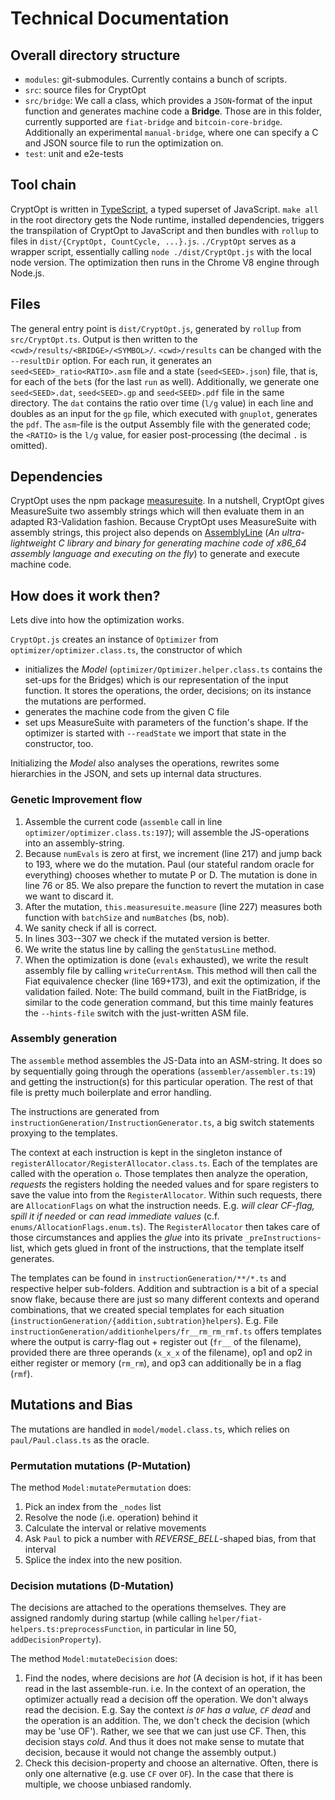 # Technical Documentation

## Overall directory structure

- `modules`: git-submodules. Currently contains a bunch of scripts.
- `src`: source files for CryptOpt
- `src/bridge`: We call a class, which provides a `JSON`-format of the input function and generates machine code a **Bridge**. Those are in this folder, currently supported are `fiat-bridge` and `bitcoin-core-bridge`. Additionally an experimental `manual-bridge`, where one can specify a C and JSON source file to run the optimization on.
- `test`: unit and e2e-tests

## Tool chain

CryptOpt is written in [TypeScript](https://www.typescriptlang.org/), a typed superset of JavaScript.
`make all` in the root directory gets the Node runtime, installed dependencies, triggers the transpilation of CryptOpt to JavaScript and then bundles with `rollup` to files in `dist/{CryptOpt, CountCycle, ...}.js`.
`./CryptOpt` serves as a wrapper script, essentially calling `node ./dist/CryptOpt.js` with the local node version.
The optimization then runs in the Chrome V8 engine through Node.js.

## Files

The general entry point is `dist/CryptOpt.js`, generated by `rollup` from `src/CryptOpt.ts`.
Output is then written to the `<cwd>/results/<BRIDGE>/<SYMBOL>/`. `<cwd>/results` can be changed with the `--resultDir` option.
For each run, it generates an `seed<SEED>_ratio<RATIO>.asm` file and a state (`seed<SEED>.json`) file, that is, for each of the `bet`s (for the last `run` as well).
Additionally, we generate one `seed<SEED>.dat`, `seed<SEED>.gp` and `seed<SEED>.pdf` file in the same directory.
The `dat` contains the ratio over time  (`l/g` value) in each line and doubles as an input for the `gp` file, which executed with `gnuplot`, generates the `pdf`.
The `asm`-file is the output Assembly file with the generated code; the `<RATIO>` is the `l/g` value, for easier post-processing (the decimal `.` is omitted).

## Dependencies

CryptOpt uses the npm package [measuresuite](https://www.npmjs.com/package/measuresuite).
In a nutshell, CryptOpt gives MeasureSuite two assembly strings which will then evaluate them in an adapted R3-Validation fashion.
Because CryptOpt uses MeasureSuite with assembly strings, this project
also depends on [AssemblyLine](https://0XADE1A1DE.github.io/Assemblyline) (*An ultra-lightweight C library and binary for generating machine code of x86_64 assembly language and executing on the fly*) to generate and execute machine code.

## How does it work then?

Lets dive into how the optimization works.

`CryptOpt.js` creates an instance of `Optimizer` from `optimizer/optimizer.class.ts`, the constructor of which 
- initializes the *Model* (`optimizer/Optimizer.helper.class.ts` contains the set-ups for the Bridges) which is our representation of the input function. It stores the operations, the order, decisions; on its instance the mutations are performed.
- generates the machine code from the given C file
- set ups MeasureSuite with parameters of the function's shape.
If the optimizer is started with `--readState` we import that state in the constructor, too.

Initializing the *Model* also analyses the operations, rewrites some hierarchies in the JSON, and sets up internal data structures.

### Genetic Improvement flow

1. Assemble the current code (`assemble` call in line `optimizer/optimizer.class.ts:197`); will assemble the JS-operations into an assembly-string.
1. Because `numEvals` is zero at first, we increment (line 217) and jump back to 193, where we do the mutation. Paul (our stateful random oracle for everything) chooses whether to mutate P or D. The mutation is done in line 76 or 85. We also prepare the function to revert the mutation in case we want to discard it.
1. After the mutation, `this.measuresuite.measure` (line 227) measures both function with `batchSize` and `numBatches` (bs, nob).
1. We sanity check if all is correct.
1. In lines 303--307 we check if the mutated version is better.
1. We write the status line by calling the `genStatusLine` method.
1. When the optimization is done (`evals` exhausted), we write the result assembly file by calling `writeCurrentAsm`. This method will then call the Fiat equivalence checker (line 169+173), and exit the optimization, if the validation failed. Note: The build command, built in the FiatBridge, is similar to the code generation command, but this time mainly features the `--hints-file` switch with the just-written ASM file.


### Assembly generation

The `assemble` method assembles the JS-Data into an ASM-string.
It does so by sequentially going through the operations (`assembler/assembler.ts:19`) and getting the instruction(s) for this particular operation.
The rest of that file is pretty much boilerplate and error handling.

The instructions are generated from `instructionGeneration/InstructionGenerator.ts`, a big switch statements proxying to the templates.

The context at each instruction is kept in the singleton instance of `registerAllocator/RegisterAllocator.class.ts`. Each of the templates are called with the operation `o`.
Those templates then analyze the operation, *requests* the registers holding the needed values and for spare registers to save the value into from the `RegisterAllocator`.
Within such requests, there are `AllocationFlags` on what the instruction needs. E.g. *will clear CF-flag, spill it if needed* or *can read immediate values* (c.f. `enums/AllocationFlags.enum.ts`).
The `RegisterAllocator` then takes care of those circumstances and applies the *glue* into its private `_preInstructions`-list, which gets glued in front of the instructions, that the template itself generates.

The templates can be found in `instructionGeneration/**/*.ts` and respective helper sub-folders.
Addition and subtraction is a bit of a special snow flake, because there are just so many different contexts and operand combinations, that we created special templates for each situation (`instructionGeneration/{addition,subtration}helpers`). 
E.g. File `instructionGeneration/additionhelpers/fr__rm_rm_rmf.ts` offers templates where the output is carry-flag out + register out (`fr__` of the filename), provided there are three operands (`x_x_x` of the filename), op1 and op2 in either register or memory (`rm_rm`), and op3 can additionally be in a flag (`rmf`).

## Mutations and Bias

The mutations are handled in `model/model.class.ts`, which relies on `paul/Paul.class.ts` as the oracle.

### Permutation mutations (P-Mutation)

The method `Model:mutatePermutation` does:

1. Pick an index from the `_nodes` list
1. Resolve the node (i.e. operation) behind it
1. Calculate the interval or relative movements
1. Ask `Paul` to pick a number with *REVERSE_BELL*-shaped bias, from that interval
1. Splice the index into the new position.

### Decision mutations (D-Mutation)

The decisions are attached to the operations themselves.
They are assigned randomly during startup (while calling `helper/fiat-helpers.ts:preprocessFunction`, in particular in line 50, `addDecisionProperty`).

The method `Model:mutateDecision` does:

1. Find the nodes, where decisions are *hot* (A decision is hot, if it has been read in the last assemble-run. i.e. In the context of an operation, the optimizer actually read a decision off the operation. We don't always read the decision. E.g. Say the context *is `OF` has a value, `CF` dead* and the operation is an addition. The, we don't check the decision (which may be 'use OF'). Rather, we see that we can just use CF. Then, this decision stays *cold*. And thus it does not make sense to mutate that decision, because it would not change the assembly output.)
1. Check this decision-property and choose an alternative. Often, there is only one alternative (e.g. use `CF` over `OF`). In the case that there is multiple, we choose unbiased randomly.

